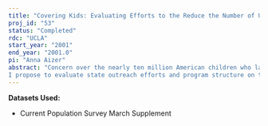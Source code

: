 ```yaml
---
title: "Covering Kids: Evaluating Efforts to the Reduce the Number of Uninsured Children, Evidence from CHIP"
proj_id: "53"
status: "Completed"
rdc: "UCLA"
start_year: "2001"
end_year: "2001.0"
pi: "Anna Aizer"
abstract: "Concern over the nearly ten million American children who lack health insurance prompted Congress to create the Child Health Insurance Program (CHIP) as part of the 1997 Balanced Budget Amendment.  CHIP greatly expands the number of low-income children eligible for publicly subsidized health insurance.  However, as prior experience with Medicaid (the public health insurance for poor mothers and children) has shown, eligibility does not necessarily ensure enrollment: an estimated 4.7 million children potentially eligible for Medicaid failed to enroll in 1997 (Selden, Banthin and Cohen, 1998).  In response, federal officials have mandated as part of CHIP that states develop specific strategies to overcome enrollment barriers faced by low-income populations in order to increase the proportion of children with health insurance.   Because each state has developed its own strategy for encouraging low income families to insure their children as part of the program, CHIP provides a unique opportunity to evaluate the effectiveness of different outreach strategies and program characteristics on enrollment in the program. 
I propose to evaluate state outreach efforts and program structure on the decision of low-income families to insure their children through private or public insurance programs, using the March Current Population Survey (CPS) annual demographic surveys for 1997-2000 and the Survey of Income and Program Participation (SIPP) 1996 cohort.  However, it is necessary to consider additional environmental factors (i.e. the price of medical care, physician supply and cost of providing health insurance in a particular area, as well as other labor market characteristics) that will affect family access to and choice of health insurance. These factors vary widely across and within states and therefore must be measured at the local or county level.  These factors cannot be controlled for using publicly-available CPS and SIPP data that excludes county identifiers for more than half the sample."
---
```


**Datasets Used:**

  - Current Population Survey March Supplement 


